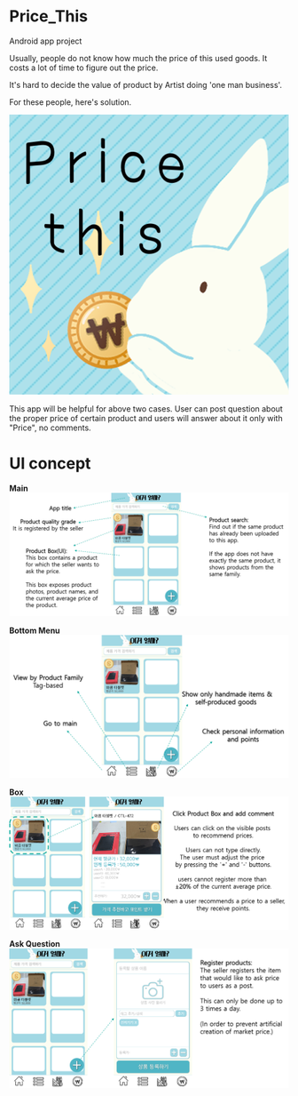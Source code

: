 # Price_This
Android app project

Usually, people do not know how much the price of this used goods.
It costs a lot of time to figure out the price.

It's hard to decide the value of product by Artist doing 'one man business'.

For these people, here's solution.

![logo](./Concept_image/logo.png)

This app will be helpful for above two cases.
User can post question about the proper price of certain product and users will answer about it only with "Price", no comments.


# UI concept
**Main** 
![main_comment](./Concept_image/with_comment/main_comment.png)

**Bottom Menu**
![bottomMenu_comment](./Concept_image/with_comment/bottomMenu_comment.png)

**Box** 
![box_comment](./Concept_image/with_comment/box_comment.png)

**Ask Question**
![post_comment](./Concept_image/with_comment/post_comment.png)
